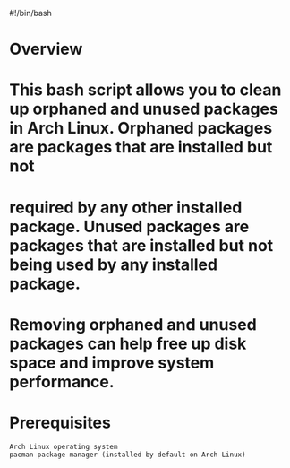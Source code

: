 #!/bin/bash

# Overview

# This bash script allows you to clean up orphaned and unused packages in Arch Linux. Orphaned packages are packages that are installed but not 
# required by any other installed package. Unused packages are packages that are installed but not being used by any installed package. 
# Removing orphaned and unused packages can help free up disk space and improve system performance.

# Prerequisites

    Arch Linux operating system
    pacman package manager (installed by default on Arch Linux)
